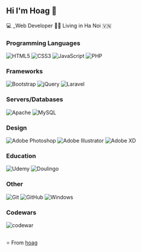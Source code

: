 ## Hi I'm Hoag 👋

:computer: _Web Developer :man_technologist: Living in Ha Noi :vietnam:

### Programming Languages ###
![HTML5](https://img.shields.io/badge/-HTML5-%23E44D27?style=flat-square&logo=html5&logoColor=ffffff)
![CSS3](https://img.shields.io/badge/-CSS3-%231572B6?style=flat-square&logo=css3)
![JavaScript](https://img.shields.io/badge/-JavaScript-%23F7DF1C?style=flat-square&logo=javascript&logoColor=000000&labelColor=%23F7DF1C&color=%23FFCE5A)
![PHP](https://img.shields.io/badge/PHP-%23777BB4.svg?&style=flat-square&logo=PHP&logoColor=white)

### Frameworks ###
![Bootstrap](https://img.shields.io/badge/Bootstrap%20-%23563D7C.svg?&style=flat-square&logo=Bootstrap&logoColor=white)
![jQuery](https://img.shields.io/badge/JQuery%20-%230769AD.svg?&style=flat-square&logo=JQuery&logoColor=white)
![Laravel](https://img.shields.io/badge/Laravel%20-%23FF2D20.svg?&style=flat-square&logo=Laravel&logoColor=white)

### Servers/Databases ###
![Apache](https://img.shields.io/badge/Apache%20-%23D42029.svg?&style=flat-square&logo=Apache&logoColor=white)
![MySQL](https://img.shields.io/badge/MySQL-%2300f.svg?&style=flat-square&logo=MySQL&logoColor=white)

### Design ###
![Adobe Photoshop](https://img.shields.io/badge/Adobe%20Photoshop%20-%2331A8FF.svg?&style=flat-square&logo=Adobe%20Photoshop&logoColor=white)
![Adobe Illustrator](https://img.shields.io/badge/Adobe%20Illustrator%20-%23FF9A00.svg?&style=flat-square&logo=Adobe%20Illustrator&logoColor=white)
![Adobe XD](https://img.shields.io/badge/Adobe%20Xd%20-%23FF26BE.svg?&style=flat-square&logo=Adobe%20Xd&logoColor=white)

### Education ###
![Udemy](https://img.shields.io/badge/Udemy%20-%23EA5252.svg?&style=flat-square&logo=Udemy&logoColor=white)
![Doulingo](https://img.shields.io/badge/Duolingo%20-%234DC730.svg?&style=flat-square&logo=Duolingo&logoColor=white)

### Other ###
![Git](https://img.shields.io/badge/Git%20-%23F05033.svg?&style=flat-square&logo=Git&logoColor=white)
![GitHub](https://img.shields.io/badge/GitHub%20-%23121011.svg?&style=flat-square&logo=GitHub&logoColor=white)
![Windows](https://img.shields.io/badge/Windows-0078D6?style=flat-square&logo=Windows&logoColor=white)

### Codewars ###
![codewar](https://www.codewars.com/users/hoag97/badges/small)

##
⭐️ From [hoag](https://github.com/hoag97)
